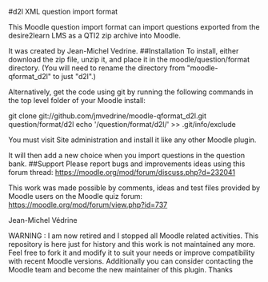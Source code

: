 #d2l XML question import format

This Moodle question import format can import questions exported from the desire2learn LMS as a QTI2 zip archive into Moodle.

It was created by Jean-Michel Vedrine.
##Installation
To install, either download the zip file, unzip it, and place it in the moodle/question/format directory. (You will need to rename the directory from "moodle-qformat_d2l" to just "d2l".)

Alternatively, get the code using git by running the following commands in the top level folder of your Moodle install:

git clone git://github.com/jmvedrine/moodle-qformat_d2l.git question/format/d2l
echo '/question/format/d2l/' >> .git/info/exclude


You must visit Site administration and install it like any other Moodle plugin.

It will then add a new choice when you import questions in the question bank.
##Support
Please report bugs and improvements ideas using this forum thread:
https://moodle.org/mod/forum/discuss.php?d=232041

This work was made possible by comments, ideas and test files provided by Moodle users on the Moodle quiz forum:
https://moodle.org/mod/forum/view.php?id=737

Jean-Michel Védrine

WARNING :
I am now retired and I stopped all Moodle related activities.
This repository is here just for history and this work is not maintained any more.
Feel free to fork it and modify it to suit your needs or improve compatibility with recent Moodle versions.
Additionally you can consider contacting the Moodle team and become the new maintainer of this plugin. Thanks